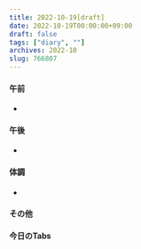 ```yaml
---
title: 2022-10-19[draft]
date: 2022-10-19T00:00:00+09:00
draft: false
tags: ["diary", ""]
archives: 2022-10
slug: 766807
---
```

#### 午前
- 
#### 午後
- 
#### 体調
- 
#### その他
#### 今日のTabs